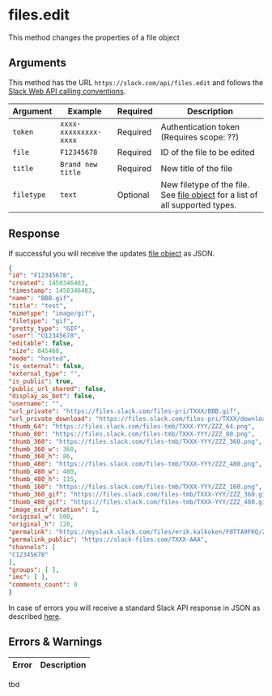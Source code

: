 # files.edit
This method changes the properties of a file object

## Arguments
This method has the URL `https://slack.com/api/files.edit` and follows the [Slack Web API calling conventions](https://api.slack.com/web#basics).

Argument|Example|Required|Description
--------|-------|--------|-----------
`token`|`xxxx-xxxxxxxxx-xxxx`|Required|Authentication token (Requires scope: ??)
`file`|`F12345678`|Required|ID of the file to be edited
`title`|`Brand new title`|Required|New title of the file
`filetype`|`text`|Optional|New filetype of the file. See [file object](https://api.slack.com/types/file#file_types) for a list of all supported types.
## Response
If successful you will receive the updates [file object](https://api.slack.com/types/file) as JSON.

```json
{
"id": "F12345678",
"created": 1458346483,
"timestamp": 1458346483,
"name": "BBB.gif",
"title": "test",
"mimetype": "image/gif",
"filetype": "gif",
"pretty_type": "GIF",
"user": "U12345678",
"editable": false,
"size": 845468,
"mode": "hosted",
"is_external": false,
"external_type": "",
"is_public": true,
"public_url_shared": false,
"display_as_bot": false,
"username": "",
"url_private": "https://files.slack.com/files-pri/TXXX/BBB.gif",
"url_private_download": "https://files.slack.com/files-pri/TXXX/download/BBB.gif",
"thumb_64": "https://files.slack.com/files-tmb/TXXX-YYY/ZZZ_64.png",
"thumb_80": "https://files.slack.com/files-tmb/TXXX-YYY/ZZZ_80.png",
"thumb_360": "https://files.slack.com/files-tmb/TXXX-YYY/ZZZ_360.png",
"thumb_360_w": 360,
"thumb_360_h": 86,
"thumb_480": "https://files.slack.com/files-tmb/TXXX-YYY/ZZZ_480.png",
"thumb_480_w": 480,
"thumb_480_h": 115,
"thumb_160": "https://files.slack.com/files-tmb/TXXX-YYY/ZZZ_160.png",
"thumb_360_gif": "https://files.slack.com/files-tmb/TXXX-YYY/ZZZ_360.gif",
"thumb_480_gif": "https://files.slack.com/files-tmb/TXXX-YYY/ZZZ_480.gif",
"image_exif_rotation": 1,
"original_w": 500,
"original_h": 120,
"permalink": "https://myslack.slack.com/files/erik.kalkoken/F0TTA9FKQ/ZZZ.gif",
"permalink_public": "https://slack-files.com/TXXX-AAA",
"channels": [
"C12345678"
],
"groups": [ ],
"ims": [ ],
"comments_count": 0
}
```
In case of errors you will receive a standard Slack API response in JSON as described [here](https://api.slack.com/web#basics). 
## Errors & Warnings
Error|Description
--------|-------
tbd
